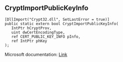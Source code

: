 ## CryptImportPublicKeyInfo

```
[DllImport("Crypt32.dll", SetLastError = true)]
public static extern bool CryptImportPublicKeyInfo(
   IntPtr hCryptProv,
   uint dwCertEncodingType,
   ref CERT_PUBLIC_KEY_INFO pInfo,
   ref IntPtr phKey
);
```

Microsoft documentation: [Link](https://docs.microsoft.com/en-us/windows/win32/api/wincrypt/nf-wincrypt-cryptimportpublickeyinfo)
